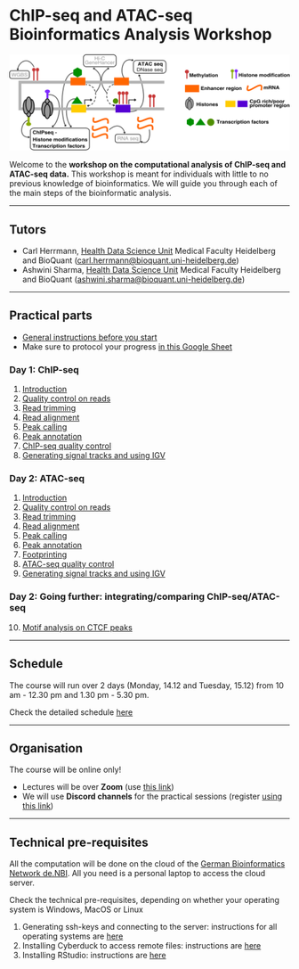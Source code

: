 # ChIP-seq and ATAC-seq Bioinformatics Analysis Workshop

![Gene regulation](./Regomics_cover.png)

Welcome to the **workshop on the computational analysis of ChIP-seq and ATAC-seq data.** This workshop is meant for individuals with little to no previous knowledge of bioinformatics. We will guide you through each of the main steps of the bioinformatic analysis.


******
## Tutors

* Carl Herrmann, [Health Data Science Unit](https://www.hdsu.org/) Medical Faculty Heidelberg and BioQuant (carl.herrmann@bioquant.uni-heidelberg.de)
* Ashwini Sharma, [Health Data Science Unit](https://www.hdsu.org/) Medical Faculty Heidelberg and BioQuant (ashwini.sharma@bioquant.uni-heidelberg.de)


********
## Practical parts

* [General instructions before you start](./00_generalInstructions.md)
* Make sure to protocol your progress [in this Google Sheet](https://docs.google.com/spreadsheets/d/1LDP_A7_5BJCrq2nWaObHVKb3ZSRMPCWobFNEcVNSwGk/edit?usp=sharing)

### Day 1: ChIP-seq                                         

1. [Introduction](./01_CHIP_Intro.md)                             
2. [Quality control on reads](./02_CHIP_ReadQC.md)                  
3. [Read trimming](./03_CHIP_Trimming.md)                          
4. [Read alignment](./04_CHIP_Alignment.md)                        
5. [Peak calling](./05_CHIP_PeakCalling.md)                         
6. [Peak annotation](./06_CHIP_PeakAnnotation.md)                   
7. [ChIP-seq quality control](./07_CHIP_QC.md)                      
8. [Generating signal tracks and using IGV](./08_CHIP_bigwig.md)    
                                                   

### Day 2: ATAC-seq
1. [Introduction](./01_ATAC_Intro.md)
2. [Quality control on reads](./02_ATAC_ReadQC.md)
3. [Read trimming](./03_ATAC_Trimming.md)
4. [Read alignment](./04_ATAC_Alignment.md)
5. [Peak calling](./05_ATAC_PeakCalling.md)
6. [Peak annotation](./06_ATAC_PeakAnnotation.md)
7. [Footprinting](./07_ATAC_Footprinting.md)
8. [ATAC-seq quality control](./08_ATAC_QC.md)
9. [Generating signal tracks and using IGV](./09_ATAC_bigwig.md)

### Day 2: Going further: integrating/comparing ChIP-seq/ATAC-seq

10. [Motif analysis on CTCF peaks](./10_motifCTCF.md)


********
## Schedule

The course will run over 2 days (Monday, 14.12 and Tuesday, 15.12) from 10 am - 12.30 pm and 1.30 pm - 5.30 pm.

Check the detailed schedule [here](./schedule.md)

*********
## Organisation

The course will be online only! 
* Lectures will be over **Zoom** (use [this link](https://us02web.zoom.us/j/87513196823?pwd=VURGZkRVZWxzMTFhZkFvaHhiL0s4dz09))
* We will use **Discord channels** for the practical sessions (register [using this link](https://discord.gg/xNpc66eZbW))

**********
## Technical pre-requisites

All the computation will be done on the cloud of the [German Bioinformatics Network de.NBI](https://www.denbi.de/). All you need is a personal laptop to access the cloud server. 

Check the technical pre-requisites, depending on whether your operating system is Windows, MacOS or Linux

1. Generating ssh-keys and connecting to the server: instructions for all operating systems are [here](./ssh.md)
2. Installing Cyberduck to access remote files: instructions are [here](./cyberduck.md)
3. Installing RStudio: instructions are [here](./rstudio.md)
